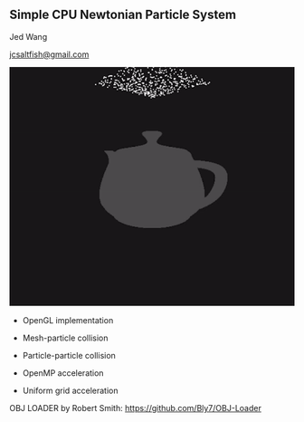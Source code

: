 ## Simple CPU Newtonian Particle System

Jed Wang

jcsaltfish@gmail.com

![image](https://github.com/JCSaltFish/CPUNewtonianParticle/blob/master/demo.gif)

- OpenGL implementation

- Mesh-particle collision

- Particle-particle collision

- OpenMP acceleration

- Uniform grid acceleration



OBJ LOADER by Robert Smith: 
https://github.com/Bly7/OBJ-Loader
